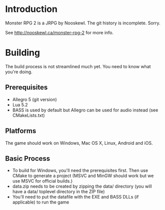Introduction
============

Monster RPG 2 is a JRPG by Nooskewl. The git history is incomplete. Sorry.

See http://nooskewl.ca/monster-rpg-2 for more info.



Building
========

The build process is not streamlined much yet. You need to know what you're doing.

Prerequisites
-------------

- Allegro 5 (git version)
- Lua 5.2
- BASS is used by default but Allegro can be used for audio instead (see CMakeLists.txt)

Platforms
---------

The game should work on Windows, Mac OS X, Linux, Android and iOS. 

Basic Process
-------------

- To build for Windows, you'll need the prerequisites first. Then use CMake to generate a project (MSVC and MinGW should work but we use MSVC for official builds.)
- data.zip needs to be created by zipping the data/ directory (you will have a data/ toplevel directory in the ZIP file)
- You'll need to put the datafile with the EXE and BASS DLLs (if applicable) to run the game